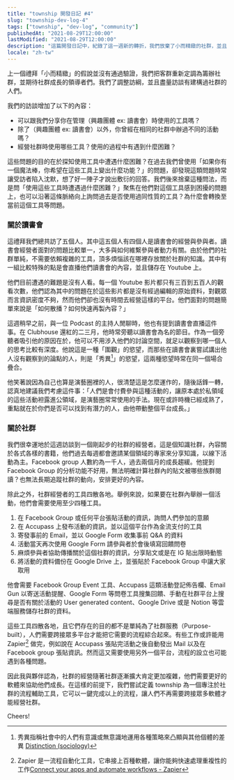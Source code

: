 ```yaml
---
title: "township 開發日記 #4"
slug: "township-dev-log-4"
tags: ["township", "dev-log", "community"]
publishedAt: "2021-08-29T12:00:00"
lastModified: "2021-08-29T12:00:00"
description: "這篇開發日記中，紀錄了這一週新的轉折，我們放棄了小而精緻的社群，並且重新定義了 township 作為一種工具具備的功能。"
locale: "zh-tw"
---
```


上一個禮拜「小而精緻」的假說並沒有通過驗證，我們把客群重新定調為籌辦社群，並期待社群成長的領導者們。我們了調整訪綱，並且盡量訪談有建構過社群的人們。

我們的訪談增加了以下的內容：

- 可以跟我們分享你在管理（興趣團體 ex: 讀書會）時使用的工具嗎？
- 除了（興趣團體 ex: 讀書會）以外，你曾經在相同的社群中辦過不同的活動嗎？
- 經營社群時使用哪些工具？使用的過程中有遇到什麼困難？

這些問題的目的在於探知使用工具中遭遇什麼困難？在過去我們曾使用「如果你有一個魔法棒，你希望在這些工具上變出什麼功能？」的問題，卻發現這類問題時常讓受訪者陷入沈默，想了好一陣子才說出敷衍的回答。我們後來捨棄這種問法，而是問「使用這些工具時遭遇過什麼困難？」聚焦在他們對這個工具感到困擾的問題上，也可以沿著這條脈絡向上詢問過去是否使用過同性質的工具？為什麼會轉換至當前這個工具等問題。

### 關於讀書會

這禮拜我們總共訪了五個人。其中這五個人有四個人是讀書會的經營與參與者。讀書會經營者面對的問題比較單一，大多與如何維繫參與者動力有關。由於他們的社群單純，不需要依賴複雜的工具，頂多煩惱該在哪裡存放關於社群的知識。其中有一組比較特殊的點是會直播他們讀書會的內容，並且儲存在 Youtube 上。

他們目前遭遇的難題是沒有人看。每一個 Youtube 影片都只有三百到五百人的觀看次數，他們認為其中的問題在於這些影片都是沒有經過編輯的原始資料，對觀眾而言資訊密度不夠，然而他們卻也沒有時間去經營這樣的平台。他們面對的問題簡單來說是「如何散播？如何快速再製內容？」

這週稍早之前，與一位 Podcast 的主持人閒聊時，他也有提到讀書會直播這件事。在 Clubhouse 還紅的二三月，他時常旁聽以讀書會為名的節目。作為一個旁聽者吸引他的原因在於，他可以不用涉入他們的討論空間，就足以觀察到哪一個人的思考比較有深度。他說這是一種「圍觀」的慾望，而那些在讀書會裏嘗試講出他人沒有觀察到的論點的人，則是「秀異[^1]」的慾望，這兩種慾望時常在同一個場合疊合。

他笑著說因為自己也算是演藝圈裡的人，很清楚這是怎麼運作的，隨後話鋒一轉，認真地建議我們考慮這件事：「人們是會付費參與這種活動的，讓原本處於私領域的這些活動袒露進公領域，是演藝圈常常使用的手法。現在或許時機已經成熟了，重點就在於你們是否可以找到有潛力的人，由他帶動整個平台成長。」

### 關於社群

我們很幸運地於這週訪談到一個剛起步的社群的經營者。這是個知識社群，內容關於各式各樣的書籍，他們過去每週都會邀請某個領域的專家來分享知識，以線下活動為主。Facebook group 人數約為一千人，過去兩個月的成長趨緩。他提到 Facebook Group 的分析功能不好用，無法明確計算社群內的貼文被哪些族群閱讀？也無法長期追蹤社群的動向，安排更好的內容。

除此之外，社群經營者的工具四散各地。舉例來說，如果要在社群內舉辦一個活動，他們會需要使用至少四種工具。

1. 在 Facebook Group 或任何平台張貼活動的資訊，詢問人們參加的意願
2. 在 Accupass 上發布活動的資訊，並以這個平台作為金流支付的工具
3. 寄發事前的 Email，並以 Google Form 收集事前 Q&A 的資料
4. 活動當天再次使用 Google Form 請參與者於會後填寫回饋問卷
5. 麻煩參與者協助傳播關於這個社群的資訊，分享貼文或是在 IG 貼出限時動態
6. 將活動的資料備份在 Google Drive 上，並張貼於 Facebook Group 中讓大家取用

他會需要 Facebook Group Event 工具、Accupass 這類活動登記佈告欄、Email Gun 以寄送活動提醒、Google Form 等問卷工具搜集回饋、手動在社群平台上搜尋是否有關於活動的 User generated content、Google Drive 或是 Notion 等雲端服務儲存社群的資料。

這些工具四散各地，且它們存在的目的都不是單純為了社群服務（Purpose-built），人們需要跨接眾多平台才能把它需要的流程綜合起來。有些工作或許能用 Zapier[^2] 做完，例如說在 Accupass 張貼完活動之後自動發出 Mail 以及在 Facebook group 張貼資訊。然而這又需要使用另外一個平台，流程的設立也可能遇到各種問題。

因此我與夥伴認為，社群的經營隨著社群逐漸擴大肯定更加複雜，他們需要更好的軟體來協助他們成長。在這樣的前提下，我們嘗試定義 township 為一個專注於社群的流程輔助工具，它可以一鍵完成以上的流程，讓人們不再需要跨接眾多軟體才能經營社群。

Cheers!

[^1]: 秀異指稱社會中的人們有意識或無意識地運用各種策略來凸顯與其他個體的差異 [Distinction (sociology)](<https://en.wikipedia.org/wiki/Distinction_(sociology)>)
[^2]: Zapier 是一流程自動化工具，它串接上百種軟體，讓你能夠快速處理重複性的工作[Connect your apps and automate workflows - Zapier](https://zapier.com/)
